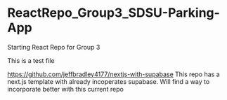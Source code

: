 # ReactRepo_Group3_SDSU-Parking-App
Starting React Repo for Group 3

This is a test file


https://github.com/jeffbradley4177/nextjs-with-supabase
This repo has a next.js template with already incoperates supabase. Will find a way to incorporate better with this current repo
